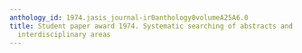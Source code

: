 ```yaml
---
anthology_id: 1974.jasis_journal-ir0anthology0volumeA25A6.0
title: Student paper award 1974. Systematic searching of abstracts and indexes in
  interdisciplinary areas
---
```

